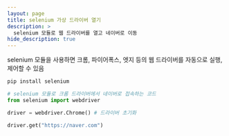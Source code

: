 ```yaml
---
layout: page
title: selenium 가상 드라이버 열기
description: >
  selenium 모듈로 웹 드라이버를 열고 네이버로 이동
hide_description: true
---
```


selenium 모듈을 사용하면 크롬, 파이어폭스, 엣지 등의 웹 드라이버를 자동으로 실행, 제어할 수 있음

```bash
pip install selenium
```

```python
# selenium 모듈로 크롬 드라이버에서 네이버로 접속하는 코드
from selenium import webdriver

driver = webdriver.Chrome() # 드라이버 초기화

driver.get("https://naver.com")
```